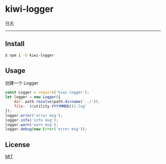 # kiwi-logger

日志

---

## Install

```bash
$ npm i -D kiwi-logger
```

## Usage

创建一个 Logger

```js
const Logger = require('kiwi-logger');
let logger = new Logger({
    dir: path.resolve(path.dirname('../')),
    file: `${utility.YYYYMMDD()}.log`
});
logger.error('error msg');
logger.info('info msg');
logger.warn('warn msg');
logger.debug(new Error('error msg'));

```

## License
[MIT](LICENSE)

